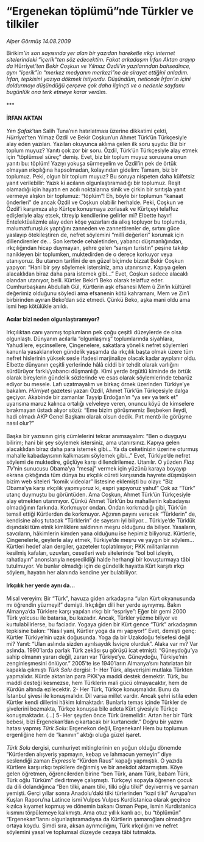 # “Ergenekan töplümü”nde Türkler ve tilkiler

*Alper Görmüş 14.08.2009*

<div class="taraf_structure_2col_1zq">
<div class="margen_n">



 <p>Birikim<i>’in son sayısında yer alan bir yazıdan hareketle ırkçı internet sitelerindeki “içerik”ten söz edecektim. Fakat arkadaşım İrfan Aktan arayıp da </i>Hürriyet<i>’ten Bekir Coşkun ve Yılmaz Özdil’in yazılarından bahsedince, aynı “içerik”in “merkez medyanın merkezi”ne de sirayet ettiğini anladım. İrfan, tepkisini yazıya dökmek istiyordu. Düşündüm, neticede İrfan’ın içini doldurmayı düşündüğü çerçeve çok daha ilginçti ve o nedenle sayfamı bugünlük ona terk etmeye karar verdim.</i> <br/><br/>***<i></i> <b><br/><br/>İRFAN AKTAN</b> <i><br/><br/>Yen Şafak</i>’tan Salih Tuna’nın hatırlatması üzerine dikkatimi çekti, <i>Hürriyet</i>’ten Yılmaz Özdil ve Bekir Coşkun’un Ahmet Türk’ün Türkçesiyle alay eden yazıları. Yazıları okuyunca aklıma gelen ilk soru şuydu: Biz bir toplum muyuz? Yanıtı çok zor bir soru. Özdil, Türk’ün Türkçesiyle alay etmek için “töplümsel süreç” demiş. Evet, biz bir toplum muyuz sorusuna onun yanıtı bu: töplüm! Yazıyı yokuşa sürmeyelim ve Özdil’in pek de örtük olmayan ırkçılığına hapsolmadan, kolayından gidelim: Tamam, biz bir toplumuz. Peki, olgun bir toplum muyuz? Bu soruya nispeten daha külfetsiz yanıt verilebilir: Yazık ki acıların olgunlaştıramadığı bir toplumuz. Reşit olamadığı için hayatın en acılı noktalarına sinik ve çirkin bir sırıtışla yanıt vermeye alışkın bir toplumuz: “töplüm”! Eh, böyle bir toplumun “kanaat önderleri” de ancak Özdil ve Coşkun olabilir herhalde. Peki, Coşkun ve Özdil’i karşımıza alıp Kürtçe konuşmaya zorlasak ve Kürtçeyi telaffuz edişleriyle alay etsek, titreyip kendilerine gelirler mi? Elbette hayır! Entelektüalizmle alay eden köşe yazarları da alkış topluyor bu toplumda, malumatfuruşluk yaptığını zanneden ve zannettirenler de, sırtını güce yaslayıp ötekileştiren de, nefret söylemini “millî değerleri” korumak için dillendirenler de... Son kertede cehaletinden, yabancı düşmanlığından, ırkçılığından hicap duymayan, şehre gelen “sarışın turistin” peşine takılıp nanikleyen bir toplumken, muktedirden de o derece korkuyor veya utanıyoruz. Bu utancın tarifini de en güzel biçimde bizzat Bekir Coşkun yapıyor: “Hani bir şey söylemek istersiniz, ama utanırsınız. Kapıya gelen alacaklıdan biraz daha para istemek gibi...” Evet, Coşkun sadece alacaklı olandan utanıyor, belli. Kürtler Bekir’i Beko olarak telaffuz eder. Cumhurbaşkanı Abdullah Gül, Kürtlerin aşk efsanesi Mem û Zin’in kültürel değerimiz olduğunu söyledi ama efsanenin kötü kahramanı, Mem ve Zin’i birbirinden ayıran Beko’dan söz etmedi. Çünkü Beko, aşka mani oldu ama ismi hep kötülükle anıldı.   <b><br/><br/>Acılar bizi neden olgunlaştıramıyor?</b>   <br/><br/>Irkçılıktan canı yanmış toplumların pek çoğu çeşitli düzeylerde de olsa olgunlaştı. Dünyanın acılarla “olgunlaşmış” toplumlarında siyahlara, Yahudilere, eşcinsellere, Çingenelere, sakatlara yönelik nefret söylemleri kanunla yasaklanırken gündelik yaşamda da ırkçılık başta olmak üzere tüm nefret hislerinin yüksek sesle ifadesi marjinalize olacak kadar ayıplanır oldu. Elbette dünyanın çeşitli yerlerinde hâlâ ciddi bir tehdit olarak varlığını sürdürüyor farklı/yabancı düşmanlığı. Kimi yerde örgütlü kiminde de örtük olarak bireylerin gündelik sözlerinde ve esas olarak söylemlerinde tebarüz ediyor bu mesele. Lafı uzatmayalım ve birkaç örnek üzerinden Türkiye’ye bakalım. <i>Hürriyet</i> gazetesi yazarı Özdil, Ahmet Türk’ün Türkçesiyle dalga geçiyor. Akabinde bir zamanlar Tayyip Erdoğan’ın “ya sev ya terk et” uyarısına maruz kalınca ortalığı velveleye veren, onuncu köyü de kimselere bırakmayan üstadı alıyor sözü: “Eme bizim görüşmemiz Beşbeken ileydi, hadi olmadı AKP Genel Başkanı olarak olsun dedik. Pırt mentö ile görüşme nasıl olur?” <br/><br/>Başka bir yazısının giriş cümlelerini tekrar anımsayalım: “Ben o duyguyu bilirim; hani bir şey söylemek istersiniz, ama utanırsınız. Kapıya gelen alacaklıdan biraz daha para istemek gibi... Ya da ceketinizin üzerine oturmuş mahalle kabadayısının kalkmasını söylemek gibi...” Evet, Türkiye’de nefret söylemi de muktedire, güçlüye karşı dillendirilemez. Utanılır. O yüzden <i>Flaş TV</i>’nin sunucusu Obama’ya “mesaj” vermek için yüzünü karaya boyayıp ekrana çıktığında tüm dünya bu ırkçılık cüreti karşısında hayrete düşmüşken bizim web siteleri “komik videolar” listesine eklemişti bu olayı: “Biz Obama’ya karşı ırkçılık yapmıyoruz ki, espri yapıyoruz yahu!” Çok az “Türk” utanç duymuştu bu görüntüden. Ama Coşkun, Ahmet Türk’ün Türkçesiyle alay etmekten utanmıyor. Çünkü Ahmet Türk’ün bu mahallenin kabadayısı olmadığının farkında. Korkmuyor ondan. Ondan korkmadığı gibi, Türk’ün temsil ettiği Kürtlerden de korkmuyor. Ağzının payını verecek “Türklerin” de, kendisine alkış tutacak “Türklerin” de sayısını iyi biliyor... Türkiye’de Türklük dışındaki tüm etnik kimliklere saldırının meşru olduğunu da biliyor. Yasaların, savcıların, hâkimlerin kimden yana olduğunu ise hepimiz biliyoruz. Kürtlerle, Çingenelerle, geylerle alay etmek, Türkiye’de meşru ve yaygın bir söylem... Kürtleri hedef alan dergiler, gazeteler toplatılmıyor; PKK militanlarının kesilmiş kafaları, uzuvları, cesetleri web sitelerinde “bol bol izleyin, rahatlayın” anonslarıyla neşredildiği halde herhangi bir kovuşturmaya tâbi tutulmuyor. Ve bunlar olmadığı için de gündelik hayatta Kürt karşıtı ırkçı söylem, hayatın her alanında kendine yer bulabiliyor.   <b><br/><br/>Irkçılık her yerde aynı da...</b>   <br/><br/>Misal vereyim: Bir “Türk”, havuza giden arkadaşına “ulan Kürt okyanusunda mı öğrendin yüzmeyi!” demişti. Irkçılığın dili her yerde aynıymış. Bakın Almanya’da Türklere karşı yapılan ırkçı bir “espriye”: Eğer bir gemi 2000 Türk yolcusu ile batarsa, bu kazadır. Ancak, Türkler yüzme biliyor ve kurtulabilirlerse, bu faciadır. Yogaya giden bir Kürt gence “Türk” arkadaşının tepkisine bakın: “Nasıl yani, Kürtler yoga da mı yapıyor!” Evet, demişti genç: Kürtler Türkiye’nin uzak doğusunda. Yoga da bir Uzakdoğu felsefesi değil mi? Yanıt: “Ulan aslında sizden ayrılsaydık İsviçre olurduk”. Alaka var mı? Var aslında. 1990’larda parlak Türk zekâsı şu görüşü icat etmişti: “Güneydoğu’ya sahip olmanın yararı değil, zararı var Türkiye’ye. Güneydoğu, Türkiye’nin zenginleşmesini önlüyor.” 2005’te ise 1940’ların Almanya’sını hatırlatan bir kapakla çıkmıştı <i>Türk Solu</i> dergisi: 1- Her Türk, alışverişini mutlaka Türkten yapmalıdır. Kürde aktarılan para PKK’ya maddi destek demektir. Türk, bu maddi desteği kesmezse, hem Türklerin mali gücü olmayacaktır, hem de Kürdün altında ezilecektir. 2- Her Türk, Türkçe konuşmalıdır. Bunu da İstanbul şivesi ile konuşmalıdır. Dil varsa millet vardır. Ancak şehri istila eden Kürtler kendi dillerini hâkim kılmaktadır. Bunlarla temas içinde Türkler de şivelerini bozmakta, Türkçe konuşsa bile adeta Kürt şivesiyle Türkçe konuşmaktadır. (...) 5- Her şeyden önce Türk üremelidir. Artan her bir Türk bebesi, bizi Ergenekan’dan çıkartacak bir kurtarıcıdır.” Doğru bir yazım hatası yapmış <i>Türk Solu</i>: Ergenekon değil, Ergenekan! Hem bu toplumun ergenliğine hem de “kanının” aktığı oluğa güzel işaret.<br/><br/><i>Türk Solu</i> dergisi, cumhuriyet mitinglerinin en yoğun olduğu dönemde “Kürtlerden alışveriş yapmayın, kebap ve lahmacun yemeyin” diye seslendiği zaman <i>Express</i>’e “Kürden Raus” kapağı yapmıştık. O yazıda Kürtlere karşı ırkçı tepkilere değinmiş ve bir anekdot aktarmıştım. Köye gelen öğretmen, öğrencilerden birine “ben Türk, anam Türk, babam Türk, Türk oğlu Türküm” dedirtmeye çalışmıştı. Türkçeyi sopayla öğrenen çocuk da dili dolandığınca “Ben tilki, anam tilki, tilki oğlu tilki!” deyivermiş ve şamarı yemişti. Gerçi yıllar sonra Anadolu’daki tilki türlerinden “kızıl tilki” Avrupa’nın Kuşları Raporu’na Latince ismi Vulpes Vulpes Kurdistanica olarak geçince kızılca kıyamet kopmuş ve dönemin bakanı Osman Pepe, ismin Kurdistanica kısmını törpülemeye kalkmıştı. Ama otuz yıllık kanlı acı, bu “töplümün” “Ergenekan”larını olgunlaştıramadıysa da Kürtlerin şamaroğlanı olmadığını ortaya koydu. Şimdi sıra, aksan ayrımcılığını, Türk ırkçılığını ve nefret söylemini yasal ve toplumsal düzeyde cezaya tâbi tutmakta.</p>
<br/>
<br/>
<br/>



<br/>


<div id="taraf_not">
</div>

</div>


</div>
